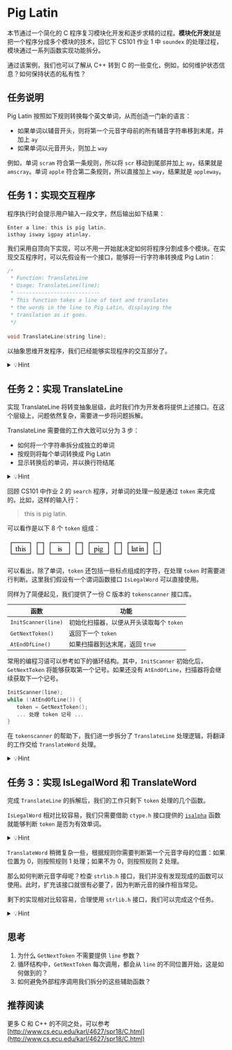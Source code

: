 # Pig Latin

<div class="toc"></div>

本节通过一个简化的 C 程序复习模块化开发和逐步求精的过程。**模块化开发**就是把一个程序分成多个模块的技术，回忆下 CS101 作业 1 中 `soundex` 的处理过程，模块通过一系列函数实现功能拆分。

通过该案例，我们也可以了解从 C++ 转到 C 的一些变化，例如，如何维护状态信息？如何保持状态的私有性？

## 任务说明

Pig Latin 按照如下规则转换每个英文单词，从而创造一门新的语言：

- 如果单词以辅音开头，则将第一个元音字母前的所有辅音字符串移到末尾，并加上 `ay`
- 如果单词以元音开头，则加上 `way`

例如，单词 `scram` 符合第一条规则，所以将 `scr` 移动到尾部并加上 `ay`，结果就是 `amscray`。单词 `apple` 符合第二条规则，所以直接加上 `way`，结果就是 `appleway`。

## 任务 1：实现交互程序

程序执行时会提示用户输入一段文字，然后输出如下结果：

```
Enter a line: this is pig latin.
isthay isway igpay atinlay.
```

我们采用自顶向下实现，可以不用一开始就决定如何将程序分割成多个模块。在实现交互程序时，可以先假设有一个接口，能够将一行字符串转换成 Pig Latin：

```c
/*
 * Function: TranslateLine
 * Usage: TranslateLine(line);
 * ---------------------------
 * This function takes a line of text and translates
 * the words in the line to Pig Latin, displaying the
 * translation as it goes.
 */

void TranslateLine(string line);
```

以抽象思维开发程序，我们已经能够实现程序的交互部分了。

<details>
  <summary>💡Hint</summary>
  
  ```c
  int main(int argc, string args[]) {
    printf("Enter a line: ");
    string line = GetLine();
    TranslateLine(line);
  }
  ```
</details>

## 任务 2：实现 TranslateLine

实现 TranslateLine 将转变抽象层级，此时我们作为开发者将提供上述接口。在这个层级上，问题依然复杂，需要进一步将问题拆解。

TranslateLine 需要做的工作大致可以分为 3 步：

- 如何将一个字符串拆分成独立的单词
- 按规则将每个单词转换成 Pig Latin
- 显示转换后的单词，并以换行符结尾

<details>
  <summary>💡Hint</summary>
  
  ---

  如果以容器的思想，如何拆分上述步骤？

  C 虽然没有提供直接使用的容器，但使用动态数组，我们也能够完成同样的任务。这里为了简便起见，我们不需要存储每个单词，一旦翻译完成就立刻显示结果，并处理下一个单词。

  ---

</details>

回顾 CS101 中作业 2 的 `search` 程序，对单词的处理一般是通过 `token` 来完成的。比如，这样的输入行：

> this is pig latin.

可以看作是以下 8 个 `token` 组成：

![token](./assets/token.png)

可以看出，除了单词，`token` 还包括一些标点组成的字符，在处理 `token` 时需要进行判断。这里我们假设有一个谓词函数接口 `IsLegalWord` 可以直接使用。

同样为了简便起见，我们提供了一份 C 版本的 `tokenscanner` 接口库。

| 函数                | 功能                                     |
| ------------------- | ---------------------------------------- |
| `InitScanner(line)` | 初始化扫描器，以便从开头读取每个 `token` |
| `GetNextToken()`    | 返回下一个 `token`                       |
| `AtEndOfLine()`     | 如果扫描器到达末尾，返回 `true`          |

常用的编程习语可以参考如下的循环结构。其中，`InitScanner` 初始化后，`GetNextToken` 将能够获取第一个记号。如果还没有 `AtEndOfLine`，扫描器将会继续获取下一个记号。

```c
InitScanner(line);
while (!AtEndOfLine()) {
   token = GetNextToken();
   ... 处理 token 记号 ...
}
```

在 `tokenscanner` 的帮助下，我们进一步拆分了 `TranslateLine` 处理逻辑，将翻译的工作交给 `TranslateWord` 处理。

<details>
  <summary>💡Hint</summary>
  
  ```c
void TranslateLine(string line) {
    InitScanner(line);
    while (!AtEndOfLine()) {
        string token = GetNextToken();
        if (IsLegalWord(token))
            token = TranslateWord(token);
        printf("%s", token);
    }
    printf("\n");
}
  ```
</details>

## 任务 3：实现 IsLegalWord 和 TranslateWord

完成 `TranslateLine` 的拆解后，我们的工作只剩下 `token` 处理的几个函数。

`IsLegalWord` 相对比较容易，我们只需要借助 `ctype.h` 接口提供的 [`isalpha`](https://en.cppreference.com/w/c/string/byte/isalpha) 函数就能够判断 `token` 是否为有效单词。

<details>
  <summary>💡Hint</summary>
  
  ```c
bool IsLegalWord(string token) {
    for (int i = 0; i < StringLength(token); i++) {
        if (!isalpha(IthChar(token, i)))
            return (false);
    }
    return (true);
}
  ```
</details>

`TranslateWord` 稍微复杂一些，根据规则你需要判断第一个元音字母的位置：如果位置为 0，则按照规则 1 处理；如果不为 0，则按照规则 2 处理。

那么如何判断元音字母呢？检查 `strlib.h` 接口，我们并没有发现现成的函数可以使用。此时，扩充该接口就很有必要了，因为判断元音的操作相当常见。

剩下的实现相对比较容易，合理使用 `strlib.h` 接口，我们可以完成这个任务。

<details>
  <summary>💡Hint</summary>
  
  ```c
string TranslateWord(string word) {
    int vp = FindFirstVowel(word);
    if (vp == -1) {
        return (word);
    } else if (vp == 0) {
        return (ConcatString(word, "way"));
    } else {
        string head = SubString(word, 0, vp - 1);
        string tail = SubString(word, vp, StringLength(word) - 1);
        return (ConcatString(tail, ConcatString(head, "ay")));
    }
}

int FindFirstVowel(string word) {
    for (int i = 0; i < StringLength(word); i++) {
        if (IsVowel(IthChar(word, i)))
            return (i);
    }
    return (-1);
}
  ```
</details>

## 思考

1. 为什么 `GetNextToken` 不需要提供 `line` 参数？
2. 循环结构中，`GetNextToken` 每次调用，都会从 `line` 的不同位置开始，这是如何做到的？
3. 如何避免外部程序调用我们拆分的这些辅助函数？

## 推荐阅读

更多 C 和 C++ 的不同之处，可以参考 [http://www.cs.ecu.edu/karl/4627/spr18/C.html](http://www.cs.ecu.edu/karl/4627/spr18/C.html)
